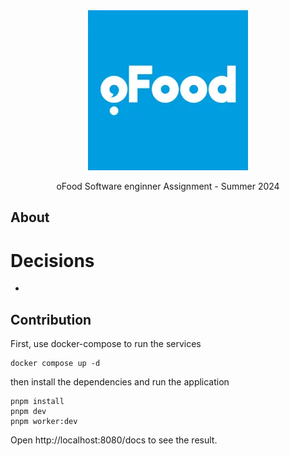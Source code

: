 <div align="center">
  <a href="https://github.com/always-maap/oFood-Assignment">
    <img src="./docs/ofood.webp" alt="oFood logo" />
  </a>

  <p>oFood Software enginner Assignment - Summer 2024</p>
</div>

## About

# Decisions

-

## Contribution

First, use docker-compose to run the services

```
docker compose up -d
```

then install the dependencies and run the application

```
pnpm install
pnpm dev
pnpm worker:dev
```

Open http://localhost:8080/docs to see the result.
